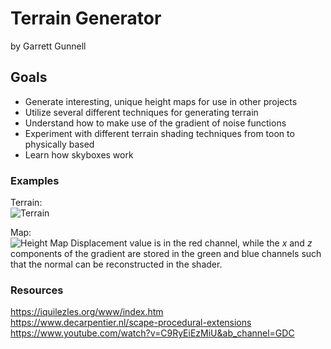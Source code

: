 # Terrain Generator
by Garrett Gunnell

## Goals
* Generate interesting, unique height maps for use in other projects
* Utilize several different techniques for generating terrain
* Understand how to make use of the gradient of noise functions
* Experiment with different terrain shading techniques from toon to physically based
* Learn how skyboxes work

### Examples

Terrain: <br>
![Terrain](https://puu.sh/HLN5w.png)

Map: <br>
![Height Map](https://puu.sh/HLNF5.png)
Displacement value is in the red channel, while the *x* and *z* components of the gradient are stored in the green and blue channels such that the normal can be reconstructed in the shader.

### Resources
https://iquilezles.org/www/index.htm <br>
https://www.decarpentier.nl/scape-procedural-extensions <br>
https://www.youtube.com/watch?v=C9RyEiEzMiU&ab_channel=GDC